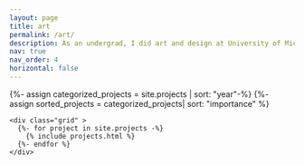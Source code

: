 ```yaml
---
layout: page
title: art
permalink: /art/
description: As an undergrad, I did art and design at University of Michigan. Here are some of my projects from back in the days.
nav: true
nav_order: 4
horizontal: false
---
```


<!-- pages/projects.md -->
<div class="projects">

  <!-- <h2 class="category">{{ category }}</h2> -->
  {%- assign categorized_projects = site.projects | sort: "year"-%}
  {%- assign sorted_projects = categorized_projects| sort: "importance" %}
  <!-- Generate cards for each project -->
  
    <div class="grid" >
      {%- for project in site.projects -%}
        {% include projects.html %}
      {%- endfor %}
    </div>


</div>
